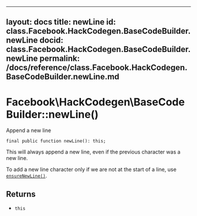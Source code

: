 
***

layout: docs
title: newLine
id: class.Facebook.HackCodegen.BaseCodeBuilder.newLine
docid: class.Facebook.HackCodegen.BaseCodeBuilder.newLine
permalink: /docs/reference/class.Facebook.HackCodegen.BaseCodeBuilder.newLine.md
---







# Facebook\\HackCodegen\\BaseCodeBuilder::newLine()




Append a new line




``` Hack
final public function newLine(): this;
```




This will always append a new line, even if the previous character was
a new line.




To add a new line character only if we are not at the start of a line, use
[` ensureNewLine() `](<class.Facebook.HackCodegen.BaseCodeBuilder.ensureNewLine.md>).




## Returns




+ ` this `